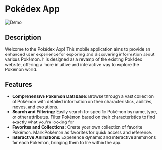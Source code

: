 # Pokédex App

![Demo](https://media.giphy.com/media/xT9IgDEI1iZyb2wqo8/giphy.gif)


## Description

Welcome to the Pokédex App! This mobile application aims to provide an enhanced user experience for exploring and discovering information about various Pokémon. It is designed as a revamp of the existing Pokédex website, offering a more intuitive and interactive way to explore the Pokémon world.

## Features

- **Comprehensive Pokémon Database:** Browse through a vast collection of Pokémon with detailed information on their characteristics, abilities, moves, and evolutions.
- **Search and Filtering:** Easily search for specific Pokémon by name, type, or other attributes. Filter Pokémon based on their characteristics to find exactly what you're looking for.
- **Favorites and Collections:** Create your own collection of favorite Pokémon. Mark Pokémon as favorites for quick access and reference.
- **Interactive Animations:** Experience dynamic and interactive animations for each Pokémon, bringing them to life within the app.
